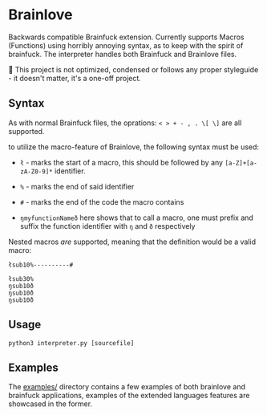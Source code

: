 # Brainlove
Backwards compatible Brainfuck extension. Currently supports Macros (Functions) using horribly annoying syntax, as to keep with the spirit of brainfuck. The interpreter handles both Brainfuck and Brainlove files.

:speech_balloon: This project is not optimized, condensed or follows any proper styleguide - it doesn't matter, it's a one-off project.

## Syntax
As with normal Brainfuck files, the oprations:
`< > + - , . \[ \]` are all supported.

to utilize the macro-feature of Brainlove, the following syntax must be used:

- `ł` - marks the start of a macro, this should be followed by any `[a-Z]+[a-zA-Z0-9]*` identifier.

- `%` - marks the end of said identifier

- `#` - marks the end of the code the macro contains

- `ŋmyfunctionNameð` here shows that to call a macro, one must prefix and suffix the function identifier with `ŋ` and `ð` respectively


Nested macros _are_ supported, meaning that the definition would be a valid macro:
```brainfuck
łsub10%----------#

łsub30%
ŋsub10ð
ŋsub10ð
ŋsub10ð
```

## Usage
```
python3 interpreter.py [sourcefile]
```
## Examples
The [examples/](https://github.com/frederikgram/brainlove/tree/master/examples) directory contains a few examples of both brainlove and brainfuck applications,
examples of the extended languages features are showcased in the former.


